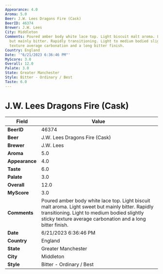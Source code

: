 ```yaml
---
Appearance: 4.0
Aroma: 5.0
Beer: J.W. Lees Dragons Fire (Cask)
BeerID: 46374
Brewer: J.W. Lees
City: Middleton
Comments: Poured amber body white lace top. Light biscuit malt aroma. Light sweet
  but mainly bitter. Rapidly transitioning. Light to medium bodied slightly sticky
  texture average carbonation and a long bitter finish.
Country: England
Date: '"6/21/2023 6:36:46 PM"'
MyScore: 3.0
Overall: 12.0
Palate: 3.0
State: Greater Manchester
Style: Bitter - Ordinary / Best
Taste: 6.0
---
```


# J.W. Lees Dragons Fire (Cask)

| Field         | Value |
|---------------|-------|
| **BeerID** | 46374 |
| **Beer** | J.W. Lees Dragons Fire (Cask) |
| **Brewer** | J.W. Lees |
| **Aroma** | 5.0 |
| **Appearance** | 4.0 |
| **Taste** | 6.0 |
| **Palate** | 3.0 |
| **Overall** | 12.0 |
| **MyScore** | 3.0 |
| **Comments** | Poured amber body white lace top. Light biscuit malt aroma. Light sweet but mainly bitter. Rapidly transitioning. Light to medium bodied slightly sticky texture average carbonation and a long bitter finish. |
| **Date** | 6/21/2023 6:36:46 PM |
| **Country** | England |
| **State** | Greater Manchester |
| **City** | Middleton |
| **Style** | Bitter - Ordinary / Best |

